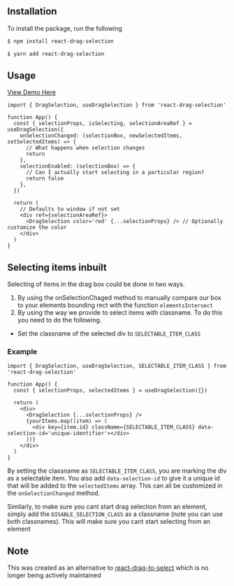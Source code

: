 ## Installation

To install the package, run the following

```bash
$ npm install react-drag-selection
```

```bash
$ yarn add react-drag-selection
```

## Usage

[View Demo Here](https://codesandbox.io/s/friendly-kapitsa-w3x2s7?file=/src/App.js)

```tsx
import { DragSelection, useDragSelection } from 'react-drag-selection'

function App() {
  const { selectionProps, isSelecting, selectionAreaRef } = useDragSelection({
    onSelectionChanged: (selectionBox, newSelectedItems, setSelectedItems) => {
      // What happens when selection changes
      return
    },
    selectionEnabled: (selectionBox) => {
      // Can I actually start selecting in a particular region?
      return false
    },
  })

  return (
    // Defaults to window if not set
    <div ref={selectionAreaRef}>
      <DragSelection color='red' {...selectionProps} /> // Optionally customize the color
    </div>
  )
}
```

## Selecting items inbuilt

Selecting of items in the drag box could be done in two ways.

1. By using the onSelectionChaged method to manually compare our box to your elements bounding rect with the function `elementsIntersect`
2. By using the way we provide to select items with classname. To do this you need to do the following.

- Set the classname of the selected div to `SELECTABLE_ITEM_CLASS`

### Example

```tsx
import { DragSelection, useDragSelection, SELECTABLE_ITEM_CLASS } from 'react-drag-selection'

function App() {
  const { selectionProps, selectedItems } = useDragSelection({})

  return (
    <div>
      <DragSelection {...selectionProps} />
      {yourItems.map((item) => (
        <div key={item.id} className={SELECTABLE_ITEM_CLASS} data-selection-id='unique-identifier'></div>
      ))}
    </div>
  )
}
```

By setting the classname as `SELECTABLE_ITEM_CLASS`, you are marking the div as a selectable item. You also add `data-selection-id` to give it a unique id that will be added to the `selectedItems` array. This can all be customized in the `onSelectionChanged` method.

Similarly, to make sure you cant start drag selection from an element, simply add the `DISABLE_SELECTION_CLASS` as a classname (note you can use both classnames). This will make sure you cant start selecting from an element

## Note

This was created as an alternative to [react-drag-to-select](https://www.npmjs.com/package/react-drag-to-select) which is no longer being actively maintained
